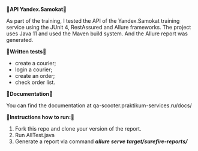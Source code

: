 🚀**API Yandex.Samokat**🚀

As part of the training, I tested the API of the Yandex.Samokat training service using the JUnit 4, RestAssured and Allure frameworks.
The project uses Java 11 and used the Maven build system. And the Allure report was generated.
 
📝**Written tests**📝
- create a courier;
- login a courier;
- create an order;
- check order list. 

📁**Documentation**📁 

You can find the documentation at qa-scooter.praktikum-services.ru/docs/

🔖**Instructions how to run:**🔖

1. Fork this repo and clone your version of the report. 
2. Run AllTest.java
3. Generate a report via command 
***allure serve target/surefire-reports/***
